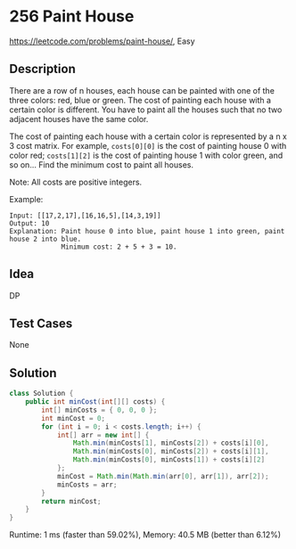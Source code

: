 # 256 Paint House

<https://leetcode.com/problems/paint-house/>, Easy

## Description

There are a row of n houses, each house can be painted with one of the three colors: red, blue or green. The cost of painting each house with a certain color is different. You have to paint all the houses such that no two adjacent houses have the same color.

The cost of painting each house with a certain color is represented by a n x 3
cost matrix. For example, `costs[0][0]` is the cost of painting house 0 with
color red; `costs[1][2]` is the cost of painting house 1 with color green, and so on... Find the minimum cost to paint all houses.

Note:
All costs are positive integers.

Example:

```
Input: [[17,2,17],[16,16,5],[14,3,19]]
Output: 10
Explanation: Paint house 0 into blue, paint house 1 into green, paint house 2 into blue.
             Minimum cost: 2 + 5 + 3 = 10.
```

## Idea

DP

## Test Cases

None

## Solution

```java
class Solution {
    public int minCost(int[][] costs) {
        int[] minCosts = { 0, 0, 0 };
        int minCost = 0;
        for (int i = 0; i < costs.length; i++) {
            int[] arr = new int[] {
                Math.min(minCosts[1], minCosts[2]) + costs[i][0],
                Math.min(minCosts[0], minCosts[2]) + costs[i][1],
                Math.min(minCosts[0], minCosts[1]) + costs[i][2]
            };
            minCost = Math.min(Math.min(arr[0], arr[1]), arr[2]);
            minCosts = arr;
        }
        return minCost;
    }
}
```

Runtime: 1 ms (faster than 59.02%), Memory: 40.5 MB (better than 6.12%)
